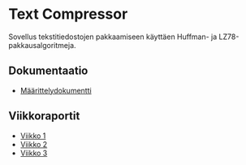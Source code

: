 # Text Compressor
Sovellus tekstitiedostojen pakkaamiseen käyttäen Huffman- ja LZ78-pakkausalgoritmeja.

## Dokumentaatio
- [Määrittelydokumentti](dokumentaatio/maarittelydokumentti.md)

## Viikkoraportit
- [Viikko 1](dokumentaatio/viikkoraportti1.md)
- [Viikko 2](dokumentaatio/viikkoraportti2.md)
- [Viikko 3](dokumentaatio/viikkoraportti3.md)
